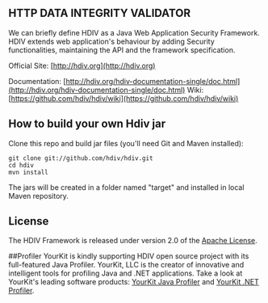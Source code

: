 ## HTTP DATA INTEGRITY VALIDATOR
We can briefly define HDIV as a Java Web Application Security Framework.
HDIV extends web application's behaviour by adding Security functionalities, maintaining the API and the framework specification.

Official Site: [http://hdiv.org](http://hdiv.org)

Documentation: [http://hdiv.org/hdiv-documentation-single/doc.html](http://hdiv.org/hdiv-documentation-single/doc.html)
Wiki: [https://github.com/hdiv/hdiv/wiki](https://github.com/hdiv/hdiv/wiki)

## How to build your own Hdiv jar
Clone this repo and build jar files (you'll need Git and Maven installed):

    git clone git://github.com/hdiv/hdiv.git
    cd hdiv
    mvn install

The jars will be created in a folder named "target" and installed in local Maven repository.

## License
The HDIV Framework is released under version 2.0 of the
[Apache License](http://www.apache.org/licenses/LICENSE-2.0).

##Profiler
YourKit is kindly supporting HDIV open source project with its full-featured Java Profiler.
YourKit, LLC is the creator of innovative and intelligent tools for profiling Java and .NET applications. 
Take a look at YourKit's leading software products:
<a href="http://www.yourkit.com/java/profiler/index.jsp">YourKit Java Profiler</a> and
<a href="http://www.yourkit.com/.net/profiler/index.jsp">YourKit  .NET Profiler</a>.
